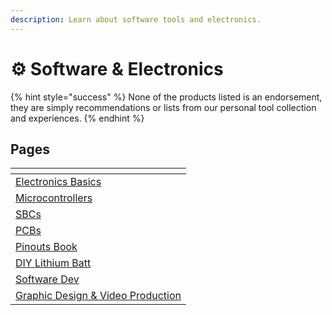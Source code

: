 ```yaml
---
description: Learn about software tools and electronics.
---
```


# ⚙ Software & Electronics

{% hint style="success" %}
None of the products listed is an endorsement, they are simply recommendations or lists from our personal tool collection and experiences.&#x20;
{% endhint %}

## Pages

<table data-view="cards"><thead><tr><th></th></tr></thead><tbody><tr><td><a href="electronics-basics.md">Electronics Basics</a></td></tr><tr><td><a href="microcontrollers.md">Microcontrollers</a></td></tr><tr><td><a href="single-board-computers.md">SBCs</a></td></tr><tr><td><a href="pcbs.md">PCBs</a></td></tr><tr><td><a href="pinouts-book.md">Pinouts Book</a></td></tr><tr><td><a href="diy-lithium-batteries.md">DIY Lithium Batt</a></td></tr><tr><td><a href="software-dev.md">Software Dev</a></td></tr><tr><td><a href="graphic-design-and-video-production.md">Graphic Design &#x26; Video Production</a></td></tr></tbody></table>
